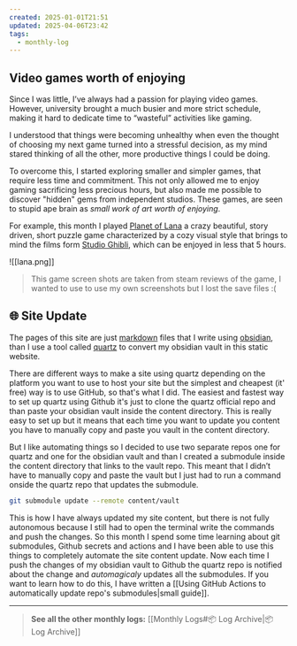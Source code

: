 ```yaml
---
created: 2025-01-01T21:51
updated: 2025-04-06T23:42
tags:
  - monthly-log
---
```

## Video games worth of enjoying

Since I was little, I’ve always had a passion for playing video games. However, university brought a much busier and more strict schedule, making it hard to dedicate time to “wasteful” activities like gaming.

I understood that things were becoming unhealthy when even the thought of choosing my next game turned into a stressful decision, as my mind stared thinking of all the other,  more productive things I could be doing.

To overcome this, I started exploring smaller and simpler games, that require less time and commitment. This not only allowed me to enjoy gaming sacrificing less precious hours, but also made me possible to discover "hidden" gems from independent studios. These games, are seen to stupid ape brain as *small work of art worth of enjoying*.

For example, this month I played [Planet of Lana](https://planetoflana.com) a crazy beautiful, story driven, short puzzle game characterized by a cozy visual style that brings to mind the films form [Studio Ghibli](https://en.wikipedia.org/wiki/Studio_Ghibli "Studio Ghibli"), which can be enjoyed in less that 5 hours. 

![[lana.png]]

>This game screen shots are taken from steam reviews of the game, I wanted to use to use my own screenshots but I lost the save files :(

## 🌐 Site Update

The pages of this site are just [markdown]() files that I write using [obsidian](https://obsidian.md/), than I use a tool called [quartz](https://quartz.jzhao.xyz/) to convert my obsidian vault in this static website. 

There are different ways to make a site using quartz depending on the platform you want to use to host your site but the simplest and cheapest (it' free) way is to use GitHub, so that's what I did. The easiest and fastest way to set up quartz using Github it's just to clone the quartz official repo and than paste your obsidian vault inside the content directory. This is really easy to set up but it means that each time you want to update you content you have to manually copy and paste you vault in the content directory.

But I like automating things so I decided to use two separate repos one for quartz and one for the obsidian vault and than I created a submodule inside the content directory that links to the vault repo. This meant that I didn’t have to manually copy and paste the vault but I just had to run a command onside the quartz repo that updates the submodule.

```bash
git submodule update --remote content/vault
```

This is how I have always updated my site content, but there is not fully autonomous because I still had to open the terminal write the commands and push the changes. So this month I spend some time learning about git submodules, Github secrets and actions and I have been able to use this things to completely automate the site content update. Now each time I push the changes of my obsidian vault to Github the quartz repo is notified about the change and *automagicaly* updates all the submodules. If you want to learn how to do this, I have written a [[Using GitHub Actions to automatically update repo's submodules|small guide]].

---

>**See all the other monthly logs:** [[Monthly Logs#📦 Log Archive|📦 Log Archive]]

